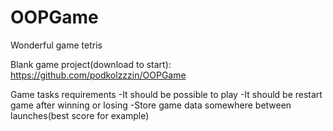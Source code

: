 # OOPGame
Wonderful game tetris

Blank game project(download to start):
	https://github.com/podkolzzzin/OOPGame

Game tasks requirements
	-It should be possible to play
	-It should be restart game after winning or losing
	-Store game data somewhere between launches(best score for example)
